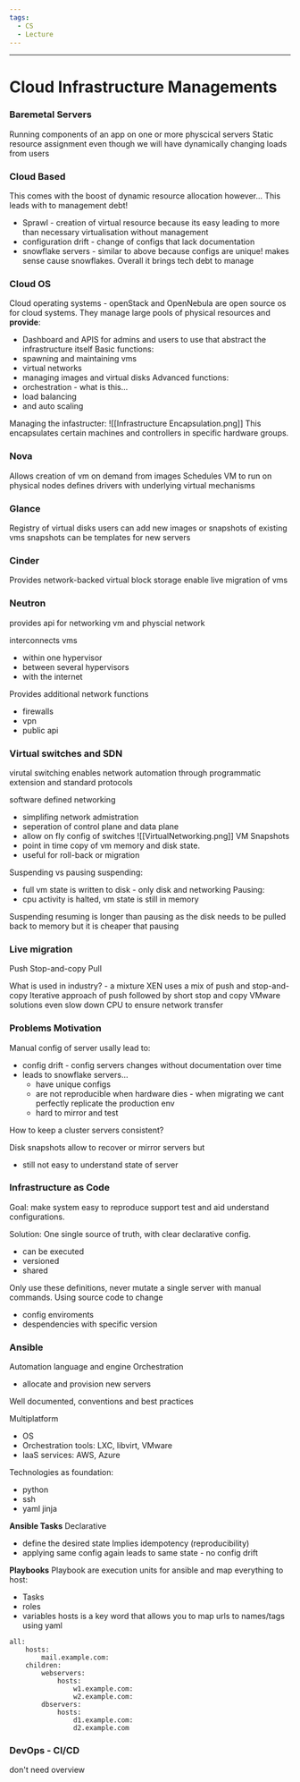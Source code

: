 ```yaml
---
tags:
  - CS
  - Lecture
---
```

---
# Cloud Infrastructure Managements
### Baremetal Servers
Running components of an app on one or more physcical servers
Static resource assignment even though we will have dynamically changing loads from users

### Cloud Based
This comes with the boost of dynamic resource allocation however... This leads with to management debt!
- Sprawl - creation of virtual resource because its easy leading to more than necessary virtualisation without management
- configuration drift - change of configs that lack documentation
- snowflake servers - similar to above because configs are unique! makes sense cause snowflakes.
Overall it brings tech debt to manage

### Cloud OS
Cloud operating systems - openStack and OpenNebula are open source os for cloud systems.
They manage large pools of physical resources and **provide**:
- Dashboard and APIS for admins and users to use that abstract the infrastructure itself
Basic functions:
- spawning and maintaining vms
- virtual networks
- managing images and virtual disks
Advanced functions:
- orchestration - what is this...
- load balancing
- and auto scaling

Managing the infastructer:
![[Infrastructure Encapsulation.png]]
This encapsulates certain machines and controllers in specific hardware groups.

### Nova
Allows creation of vm on demand from images
Schedules VM to run on physical nodes
defines drivers with underlying virtual mechanisms

### Glance
Registry of virtual disks
users can add new images or snapshots of existing vms
snapshots can be templates for new servers

### Cinder
Provides network-backed virtual block storage
enable live migration of vms

### Neutron
provides api for networking vm and physcial network

interconnects vms
- within one hypervisor
- between several hypervisors
- with the internet

Provides additional network functions
- firewalls
- vpn
- public api

### Virtual switches and SDN
virutal switching enables network automation through programmatic extension and standard protocols

software defined networking 
- simplifing network admistration
- seperation of control plane and data plane
- allow on fly config of switches
![[VirtualNetworking.png]]
VM Snapshots
- point in time copy of vm memory and disk state.
- useful for roll-back or migration

Suspending vs pausing
suspending:
- full vm state is written to disk - only disk and networking
Pausing:
- cpu activity is halted, vm state is still in memory

Suspending resuming is longer than pausing as the disk needs to be pulled back to memory but it is cheaper that pausing

### Live migration
Push
Stop-and-copy
Pull

What is used in industry? - a mixture
XEN uses a mix of push and stop-and-copy
Iterative approach of push followed by short stop and copy
VMware solutions even slow down CPU to ensure network transfer


### Problems Motivation
Manual config of server usally lead to:
- config drift - config servers changes without documentation over time
- leads to snowflake servers...
	- have unique configs
	- are not reproducible when hardware dies - when migrating we cant perfectly replicate the production env
	- hard to mirror and test

How to keep a cluster servers consistent?

Disk snapshots allow to recover or mirror servers but
- still not easy to understand state of server

### Infrastructure as Code
Goal: make system easy to reproduce support test and aid understand configurations.

Solution: One single source of truth, with clear declarative config.
- can be executed
- versioned
- shared

Only use these definitions, never mutate a single server with manual commands.
Using source code to change
- config enviroments
- despendencies with specific version

### Ansible
Automation language and engine
Orchestration
- allocate and provision new servers

Well documented, conventions and best practices

Multiplatform
- OS
- Orchestration tools: LXC, libvirt, VMware
- IaaS services: AWS, Azure

Technologies as foundation:
- python
- ssh
- yaml jinja

**Ansible Tasks**
Declarative
- define the desired state
Implies idempotency (reproducibility)
- applying same config again leads to same state - no config drift

**Playbooks**
Playbook are execution units for ansible and map everything to host:
- Tasks
- roles
- variables
hosts is a key word that allows you to map urls to names/tags using yaml
```
all: 
	hosts: 
		mail.example.com: 
	children: 
		webservers: 
			hosts: 
				w1.example.com:
			    w2.example.com: 
		dbservers: 
			hosts:
				d1.example.com:
				d2.example.com
```

### DevOps - CI/CD
don't need overview

